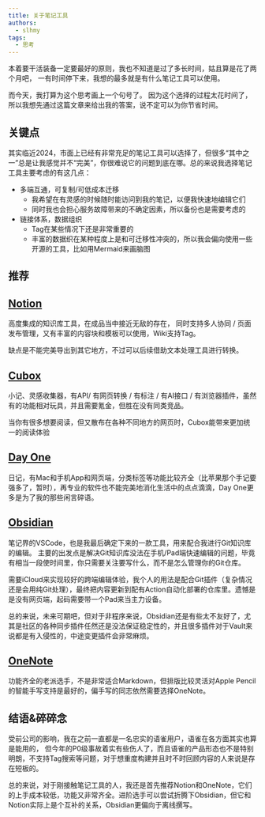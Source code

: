 ```yaml
---
title: 关于笔记工具
authors:
  - slhmy
tags:
  - 思考
---
```

本着要干活装备一定要最好的原则，我也不知道是过了多长时间，姑且算是花了两个月吧，
一有时间停下来，我想的最多就是有什么笔记工具可以使用。

而今天，我打算为这个思考画上一个句号了。
因为这个选择的过程太花时间了，所以我想先通过这篇文章来给出我的答案，说不定可以为你节省时间。

## 关键点

其实临近2024，市面上已经有非常充足的笔记工具可以选择了，但很多“其中之一”总是让我感觉并不“完美”，你很难说它的问题到底在哪。总的来说我选择笔记工具主要考虑的有这几点：

- 多端互通，可复制/可低成本迁移
	- 我希望在有灵感的时候随时能访问到我的笔记，以便我快速地编辑它们
	- 同时我也会担心服务故障带来的不确定因素，所以备份也是需要考虑的
- 链接体系，数据组织
	- Tag在某些情况下还是非常重要的
	- 丰富的数据织在某种程度上是和可迁移性冲突的，所以我会偏向使用一些开源的工具，比如用Mermaid来画脑图

## 推荐

## [Notion](https://www.notion.so)

高度集成的知识库工具，在成品当中接近无敌的存在，
同时支持多人协同 / 页面发布管理，又有丰富的内容块和模板可以使用，Wiki支持Tag。

缺点是不能完美导出到其它地方，不过可以后续借助文本处理工具进行转换。

## [Cubox](https://cubox.cc)

小记、灵感收集器，有API/ 有网页转换 / 有标注 / 有AI接口 / 有浏览器插件，虽然有的功能相对玩具，并且需要氪金，但胜在没有同类竞品。

当你有很多想要阅读，但又散布在各种不同地方的网页时，Cubox能带来更加统一的阅读体验

## [Day One](https://dayone.me)

日记，有Mac和手机App和网页端，分类标签等功能比较齐全（比苹果那个手记要强多了，暂时），再专业的软件也不能完美地消化生活中的点点滴滴，Day One更多是为了我的那些闲言碎语。

## [Obsidian](https://obsidian.md)

笔记界的VSCode，也是我最后确定下来的一款工具，用来配合我进行Git知识库的编辑。
主要的出发点是解决Git知识库没法在手机/Pad端快速编辑的问题，毕竟有相当一段使时间里，你只需要关注要写什么，而不是怎么管理你的Git仓库。

需要iCloud来实现较好的跨端编辑体验，我个人的用法是配合Git插件（复杂情况还是会用纯Git处理），最终把内容更新到配有Action自动化部署的仓库里。遗憾是是没有网页端，起码需要带一个Pad来当主力设备。

总的来说，未来可期吧，但对于非程序来说，Obsidian还是有些太不友好了，尤其是社区的各种同步插件任然还是没法保证稳定性的，并且很多插件对于Vault来说都是有入侵性的，中途变更插件会非常麻烦。

## [OneNote](https://www.onenote.com)

功能齐全的老派选手，不是非常适合Markdown，但排版比较灵活对Apple Pencil的智能手写支持是最好的，偏手写的同志依然需要选择OneNote。

## 结语&碎碎念

受前公司的影响，我在之前一直都是一名忠实的语雀用户，语雀在各方面其实也算是能用的，
但今年的P0级事故着实有些伤人了，而且语雀的产品形态也不是特别明朗，不支持Tag搜索等问题，对于想重度构建并且时不时回顾内容的人来说是存在短板的。

总的来说，对于刚接触笔记工具的人，我还是首先推荐Notion和OneNote，它们的上手成本较低，功能又非常齐全。进阶选手可以尝试折腾下Obsidian，但它和Notion实际上是个互补的关系，Obsidian更偏向于离线撰写。